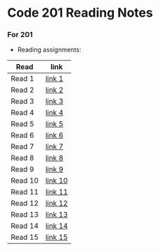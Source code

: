 # Code 201 Reading Notes
### For 201
* Reading assignments:

| Read     | link |
| ----------- | ----------- |
| Read 1     | [link 1](https://slasherme.github.io/reading-notes/class-01)       |
| Read 2     | [link 2]()       |
| Read 3     | [link 3]()       |
| Read 4     | [link 4]()       |
| Read 5     | [link 5]()       |
| Read 6     | [link 6]()       |
| Read 7     | [link 7]()       |
| Read 8     | [link 8]()       |
| Read 9     | [link 9]()       |
| Read 10    | [link 10]()      |
| Read 11    | [link 11]()      |
| Read 12    | [link 12]()      |
| Read 13    | [link 13]()      |
| Read 14    | [link 14]()      |
| Read 15    | [link 15]()      |

